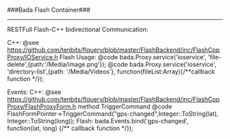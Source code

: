 ###Bada Flash Container###

----------

RESTFull Flash-C++ bidirectional Communication:

C++: @see https://github.com/tenbits/flquery/blob/master/FlashBackend/inc/FlashCppProxy/IOService.h
Flash Usage: 
	@code bada.Proxy.service('ioservice', 'file-delete',{path:'/Media/image.png'});
	@code bada.Proxy.service('ioservice', 'directory-list',{path: '/Media/Videos'}, function(fileList:Array){/**callback function */});

Events:
C++:  @see https://github.com/tenbits/flquery/blob/master/FlashBackend/inc/FlashCppProxy/FlashProxyForm.h method TriggerCommand
	  @code FlashFormPointer->TriggerCommand("gps-changed",Integer::ToString(lat), Integer::ToString(long)); 
Flash: bada.Events.bind('gps-changed', function(lat, long) {/** callback function */});